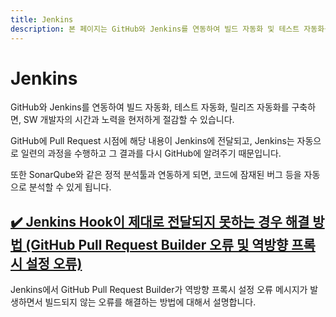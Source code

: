 ```yaml
---
title: Jenkins
description: 본 페이지는 GitHub와 Jenkins를 연동하여 빌드 자동화 및 테스트 자동화를 하는 방법과 팁을 설명합니다.
---
```



Jenkins
===


GitHub와 Jenkins를 연동하여 빌드 자동화, 테스트 자동화, 릴리즈 자동화를 구축하면, SW 개발자의 시간과 노력을 현저하게 절감할 수 있습니다. 


GitHub에 Pull Request 시점에 해당 내용이 Jenkins에 전달되고, 
Jenkins는 자동으로 일련의 과정을 수행하고 그 결과를 
다시 GitHub에 알려주기 때문입니다. 


또한 SonarQube와 같은 정적 분석툴과 연동하게 되면, 
코드에 잠재된 버그 등을 자동으로 분석할 수 있게 됩니다. 


[✔️ Jenkins Hook이 제대로 전달되지 못하는 경우 해결 방법 (GitHub Pull Request Builder 오류 및 역방향 프록시 설정 오류)](001.html 'Jenkins에서 GitHub Pull Request Builder가 역방향 프록시 설정 오류 메시지가 발생하면서 빌드되지 않는 오류를 해결하는 방법에 대해서 설명합니다. ')
---


Jenkins에서 GitHub Pull Request Builder가 역방향 프록시 설정 오류 메시지가 발생하면서 빌드되지 않는 오류를 해결하는 방법에 대해서 설명합니다. 


